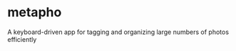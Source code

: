 metapho
=======

A keyboard-driven app for tagging and organizing large numbers of photos efficiently